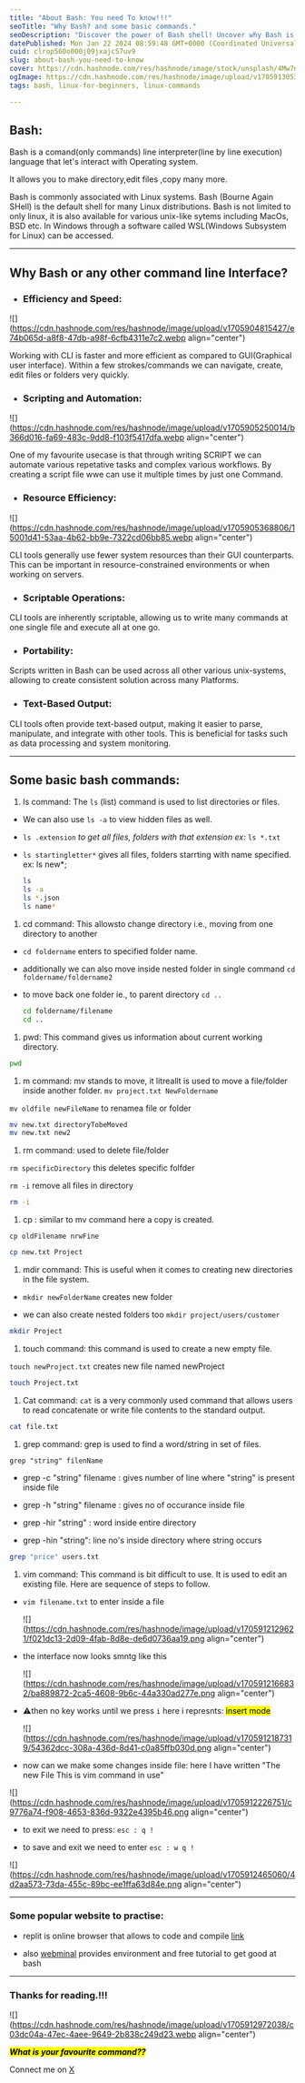 ```yaml
---
title: "About Bash: You need To know!!!"
seoTitle: "Why Bash? and some basic commands."
seoDescription: "Discover the power of Bash shell! Uncover why Bash is essential and learn basic commands for streamlined efficiency. Elevate your command-line skills today"
datePublished: Mon Jan 22 2024 08:59:48 GMT+0000 (Coordinated Universal Time)
cuid: clrop560o000j09jxajc57uv9
slug: about-bash-you-need-to-know
cover: https://cdn.hashnode.com/res/hashnode/image/stock/unsplash/4Mw7nkQDByk/upload/c968b8327e93be4f834136b86f89316a.jpeg
ogImage: https://cdn.hashnode.com/res/hashnode/image/upload/v1705913053725/db930a7a-820f-4274-9ab0-158142fdb092.jpeg
tags: bash, linux-for-beginners, linux-commands

---
```


## Bash:

Bash is a comand(only commands) line interpreter(line by line execution) language that let's interact with Operating system.

It allows you to make directory,edit files ,copy many more.

Bash is commonly associated with Linux systems. Bash (Bourne Again SHell) is the default shell for many Linux distributions. Bash is not limited to only linux, it is also available for various unix-like sytems including MacOs, BSD etc. In Windows through a software called WSL(Windows Subsystem for Linux) can be accessed.

---

## Why Bash or any other command line Interface?

* ### Efficiency and Speed:
    

![](https://cdn.hashnode.com/res/hashnode/image/upload/v1705904815427/e74b065d-a8f8-47db-a98f-6cfb4311e7c2.webp align="center")

Working with CLI is faster and more efficient as compared to GUI(Graphical user interface). Within a few strokes/commands we can navigate, create, edit files or folders very quickly.

* ### Scripting and Automation:
    

![](https://cdn.hashnode.com/res/hashnode/image/upload/v1705905250014/b366d016-fa69-483c-9dd8-f103f5417dfa.webp align="center")

One of my favourite usecase is that through writing SCRIPT we can automate various repetative tasks and complex various workflows. By creating a script file wwe can use it multiple times by just one Command.

* ### **Resource Efficiency:**
    

![](https://cdn.hashnode.com/res/hashnode/image/upload/v1705905368806/15001d41-53aa-4b62-bb9e-7322cd06bb85.webp align="center")

CLI tools generally use fewer system resources than their GUI counterparts. This can be important in resource-constrained environments or when working on servers.

* ### **Scriptable Operations:**
    

CLI tools are inherently scriptable, allowing us to write many commands at one single file and execute all at one go.

* ### Portability:
    

Scripts written in Bash can be used across all other various unix-systems, allowing to create consistent solution across many Platforms.

* ### **Text-Based Output:**
    

CLI tools often provide text-based output, making it easier to parse, manipulate, and integrate with other tools. This is beneficial for tasks such as data processing and system monitoring.

---

## Some basic bash commands:

1. ls command: The `ls` (list) command is used to list directories or files.
    

* We can also use `ls -a` to view hidden files as well.
    
* `ls .extension` *to get all files, folders with that extension ex:* `ls *.txt`
    
* `ls startingletter*` gives all files, folders starrting with name specified. ex: ls new\*;
    
    ```bash
    ls 
    ls -a
    ls *.json
    ls name*
    ```
    

1. cd command: This allowsto change directory i.e., moving from one directory to another
    

* `cd foldername` enters to specified folder name.
    
* additionally we can also move inside nested folder in single command `cd foldername/foldername2`
    
* to move back one folder ie., to parent directory `cd ..`
    
    ```bash
    cd foldername/filename
    cd ..
    ```
    

1. pwd: This command gives us information about current working directory.
    

```bash
pwd
```

1. m command: mv stands to move, it litreallt is used to move a file/folder inside another folder. `mv project.txt NewFoldername`
    

`mv oldfile newFileName` to renamea file or folder

```bash
mv new.txt directoryTobeMoved
mv new.txt new2
```

1. rm command: used to delete file/folder
    

`rm specificDirectory` this deletes specific folfder

`rm -i` remove all files in directory

```bash
rm -i
```

1. cp : similar to mv command here a copy is created.
    

`cp oldFilename nrwFine`

```bash
cp new.txt Project
```

1. mdir command: This is useful when it comes to creating new directories in the file system.
    

* `mkdir newFolderName` creates new folder
    
* we can also create nested folders too `mkdir project/users/customer`
    

```bash
mkdir Project
```

1. touch command: this command is used to create a new empty file.
    

`touch newProject.txt` creates new file named newProject

```bash
touch Project.txt
```

1. Cat command: `cat` is a very commonly used command that allows users to read concatenate or write file contents to the standard output.
    

```bash
cat file.txt
```

1. grep command: grep is used to find a word/string in set of files.
    

`grep "string" filenName`

* grep -c "string" filename : gives number of line where "string" is present inside file
    
* grep -h "string" filename : gives no of occurance inside file
    
* grep -hir "string" : word inside entire directory
    
* grep -hin "string": line no's inside directory where string occurs
    

```bash
grep "price" users.txt 
```

1. vim command: This command is bit difficult to use. It is used to edit an existing file. Here are sequence of steps to follow.
    

* `vim filename.txt` to enter inside a file
    
    ![](https://cdn.hashnode.com/res/hashnode/image/upload/v1705912129621/f021dc13-2d09-4fab-8d8e-de6d0736aa19.png align="center")
    
* the interface now looks smntg like this
    
    ![](https://cdn.hashnode.com/res/hashnode/image/upload/v1705912166832/ba889872-2ca5-4608-9b6c-44a330ad277e.png align="center")
    
* ⚠️then no key works until we press `i` here i represnts: <mark>insert mode</mark>
    
    ![](https://cdn.hashnode.com/res/hashnode/image/upload/v1705912187319/54362dcc-308a-436d-8d41-c0a85ffb030d.png align="center")
    
* now can we make some changes inside file: here I have written "The new File This is vim command in use"
    

![](https://cdn.hashnode.com/res/hashnode/image/upload/v1705912226751/c9776a74-f908-4653-836d-9322e4395b46.png align="center")

* to exit we need to press: `esc : q !`
    
* to save and exit we need to enter `esc : w q !`
    

![](https://cdn.hashnode.com/res/hashnode/image/upload/v1705912465060/4d2aa573-73da-455c-89bc-ee1ffa63d84e.png align="center")

---

### Some popular website to practise:

* replit is online browser that allows to code and compile [link](https://replit.com/languages/bash)
    
* also [webminal](https://www.webminal.org/) provides environment and free tutorial to get good at bash
    

---

### Thanks for reading.!!!

![](https://cdn.hashnode.com/res/hashnode/image/upload/v1705912972038/c03dc04a-47ec-4aee-9649-2b838c249d23.webp align="center")

***<mark>What is your favourite command??</mark>***

Connect me on [X](https://twitter.com/SHRIvatsa_desai)